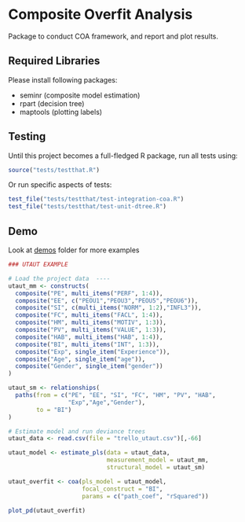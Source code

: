 # Composite Overfit Analysis

Package to conduct COA framework, and report and plot results.

## Required Libraries

Please install following packages:

- seminr    (composite model estimation)
- rpart     (decision tree)
- maptools  (plotting labels)

## Testing

Until this project becomes a full-fledged R package, run all tests using:

```r
source("tests/testthat.R")
```

Or run specific aspects of tests:

```r
test_file("tests/testthat/test-integration-coa.R")
test_file("tests/testthat/test-unit-dtree.R")
```

## Demo

Look at [demos](demos/) folder for more examples

```R
### UTAUT EXAMPLE

# Load the project data  ----
utaut_mm <- constructs(
  composite("PE", multi_items("PERF", 1:4)),
  composite("EE", c("PEOU1","PEOU3","PEOU5","PEOU6")),
  composite("SI", c(multi_items("NORM", 1:2),"INFL3")),
  composite("FC", multi_items("FACL", 1:4)),
  composite("HM", multi_items("MOTIV", 1:3)),
  composite("PV", multi_items("VALUE", 1:3)),
  composite("HAB", multi_items("HAB", 1:4)),
  composite("BI", multi_items("INT", 1:3)),
  composite("Exp", single_item("Experience")),
  composite("Age", single_item("age")),
  composite("Gender", single_item("gender"))
)

utaut_sm <- relationships(
  paths(from = c("PE", "EE", "SI", "FC", "HM", "PV", "HAB",
                 "Exp","Age","Gender"),
        to = "BI")
)

# Estimate model and run deviance trees
utaut_data <- read.csv(file = "trello_utaut.csv")[,-66]

utaut_model <- estimate_pls(data = utaut_data,
                            measurement_model = utaut_mm,
                            structural_model = utaut_sm)

utaut_overfit <- coa(pls_model = utaut_model, 
                     focal_construct = "BI",
                     params = c("path_coef", "rSquared"))

plot_pd(utaut_overfit)
```
